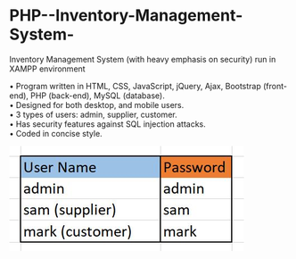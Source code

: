 # PHP--Inventory-Management-System-
Inventory Management System (with heavy emphasis on security) 
run in XAMPP environment

• Program written in HTML, CSS, JavaScript, jQuery, Ajax, Bootstrap (front-end), PHP (back-end), MySQL (database). <br />
• Designed for both desktop, and mobile users. <br />
• 3 types of users: admin, supplier, customer. <br />
• Has security features against SQL injection attacks. <br />
• Coded in concise style. <br />

![alt text](https://github.com/8tim8/screenshots/blob/master/ims_login.JPG "login")
